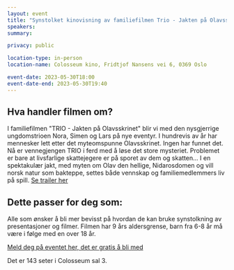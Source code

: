```yaml
---
layout: event
title: "Synstolket kinovisning av familiefilmen Trio - Jakten på Olavsskrinet" 
speakers:
summary: 

privacy: public

location-type: in-person
location-name: Colosseum kino, Fridtjof Nansens vei 6, 0369 Oslo

event-date: 2023-05-30T18:00
event-date-end: 2023-05-30T19:40
---
```

## Hva handler filmen om?
I familiefilmen "TRIO - Jakten på Olavsskrinet" blir vi med den nysgjerrige ungdomstrioen Nora, Simen og Lars på nye eventyr. I hundrevis av år har mennesker lett etter det myteomspunne Olavsskrinet. Ingen har funnet det. Nå er vennegjengen TRIO i ferd med å løse det store mysteriet. Problemet er bare at livsfarlige skattejegere er på sporet av dem og skatten... I en spektakulær jakt, med myten om Olav den hellige, Nidarosdomen og vill norsk natur som bakteppe, settes både vennskap og familiemedlemmers liv på spill.
[Se trailer her](https://www.imdb.com/video/vi703707161/?playlistId=tt6404816&ref_=tt_pr_ov_vi)

## Dette passer for deg som:
Alle som ønsker å bli mer bevisst på hvordan de kan bruke synstolkning av presentasjoner og filmer. Filmen har 9 års aldersgrense, barn fra 6-8 år må være i følge med en over 18 år.

[Meld deg på eventet her, det er gratis å bli med]( https://forms.office.com/e/n0qqvz6FfX )

Det er 143 seter i Colosseum sal 3.
